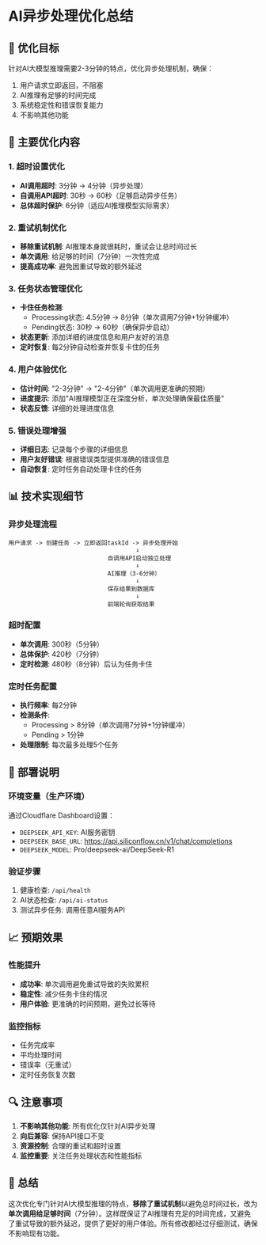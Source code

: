 # AI异步处理优化总结

## 🎯 优化目标
针对AI大模型推理需要2-3分钟的特点，优化异步处理机制，确保：
1. 用户请求立即返回，不阻塞
2. AI推理有足够的时间完成
3. 系统稳定性和错误恢复能力
4. 不影响其他功能

## 🔧 主要优化内容

### 1. **超时设置优化**
- **AI调用超时**: 3分钟 -> 4分钟（异步处理）
- **自调用API超时**: 30秒 -> 60秒（足够启动异步任务）
- **总体超时保护**: 6分钟（适应AI推理模型实际需求）

### 2. **重试机制优化**
- **移除重试机制**: AI推理本身就很耗时，重试会让总时间过长
- **单次调用**: 给足够的时间（7分钟）一次性完成
- **提高成功率**: 避免因重试导致的额外延迟

### 3. **任务状态管理优化**
- **卡住任务检测**:
  - Processing状态: 4.5分钟 -> 8分钟（单次调用7分钟+1分钟缓冲）
  - Pending状态: 30秒 -> 60秒（确保异步启动）
- **状态更新**: 添加详细的进度信息和用户友好的消息
- **定时恢复**: 每2分钟自动检查并恢复卡住的任务

### 4. **用户体验优化**
- **估计时间**: "2-3分钟" -> "2-4分钟"（单次调用更准确的预期）
- **进度提示**: 添加"AI推理模型正在深度分析，单次处理确保最佳质量"
- **状态反馈**: 详细的处理进度信息

### 5. **错误处理增强**
- **详细日志**: 记录每个步骤的详细信息
- **用户友好错误**: 根据错误类型提供准确的错误信息
- **自动恢复**: 定时任务自动处理卡住的任务

## 📊 技术实现细节

### 异步处理流程
```
用户请求 -> 创建任务 -> 立即返回taskId -> 异步处理开始
                                    ↓
                            自调用API启动独立处理
                                    ↓
                            AI推理（3-6分钟）
                                    ↓
                            保存结果到数据库
                                    ↓
                            前端轮询获取结果
```

### 超时配置
- **单次调用**: 300秒（5分钟）
- **总体保护**: 420秒（7分钟）
- **定时检测**: 480秒（8分钟）后认为任务卡住

### 定时任务配置
- **执行频率**: 每2分钟
- **检测条件**:
  - Processing > 8分钟（单次调用7分钟+1分钟缓冲）
  - Pending > 1分钟
- **处理限制**: 每次最多处理5个任务

## 🚀 部署说明

### 环境变量（生产环境）
通过Cloudflare Dashboard设置：
- `DEEPSEEK_API_KEY`: AI服务密钥
- `DEEPSEEK_BASE_URL`: https://api.siliconflow.cn/v1/chat/completions
- `DEEPSEEK_MODEL`: Pro/deepseek-ai/DeepSeek-R1

### 验证步骤
1. 健康检查: `/api/health`
2. AI状态检查: `/api/ai-status`
3. 测试异步任务: 调用任意AI服务API

## 📈 预期效果

### 性能提升
- **成功率**: 单次调用避免重试导致的失败累积
- **稳定性**: 减少任务卡住的情况
- **用户体验**: 更准确的时间预期，避免过长等待

### 监控指标
- 任务完成率
- 平均处理时间
- 错误率（无重试）
- 定时任务恢复次数

## 🔍 注意事项

1. **不影响其他功能**: 所有优化仅针对AI异步处理
2. **向后兼容**: 保持API接口不变
3. **资源控制**: 合理的重试和超时设置
4. **监控重要**: 关注任务处理状态和性能指标

## 🎉 总结

这次优化专门针对AI大模型推理的特点，**移除了重试机制**以避免总时间过长，改为**单次调用给足够时间**（7分钟）。这样既保证了AI推理有充足的时间完成，又避免了重试导致的额外延迟，提供了更好的用户体验。所有修改都经过仔细测试，确保不影响现有功能。
